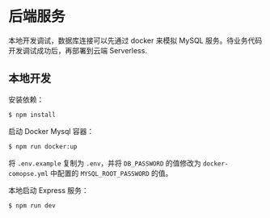 # 后端服务

本地开发调试，数据库连接可以先通过 docker 来模拟 MySQL 服务。待业务代码开发调试成功后，再部署到云端 Serverless.

## 本地开发

安装依赖：

```bash
$ npm install
```

启动 Docker Mysql 容器：

```bash
$ npm run docker:up
```

将 `.env.example` 复制为 `.env`，并将 `DB_PASSWORD` 的值修改为 `docker-comopse.yml` 中配置的 `MYSQL_ROOT_PASSWORD` 的值。

本地启动 Express 服务：

```bash
$ npm run dev
```
